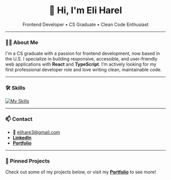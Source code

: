 <h1 align="center">👋 Hi, I'm Eli Harel</h1>
<p align="center">
  Frontend Developer • CS Graduate • Clean Code Enthusiast
</p>

---

### 👨‍💻 About Me

I'm a CS graduate with a passion for frontend development, now based in the U.S. I specialize in building responsive, accessible, and user-friendly web applications with **React** and **TypeScript**. I’m actively looking for my first professional developer role and love writing clean, maintainable code.

---

### 🛠️ Skills

[![My Skills](https://skillicons.dev/icons?i=ts,js,html,css,react,nodejs,mongodb,java,cs)](https://skillicons.dev)

---

### 📫 Contact

- 📧 [elihare3@gmail.com](mailto:elihare3@gmail.com)
- [**LinkedIn**](https://www.linkedin.com/in/eli-harel-a5254749/)
- [**Portfolio**](https://eliharel.vercel.app/)

---

### 📌 Pinned Projects

Check out some of my projects below, or visit my [**Portfolio**](https://eliharel.vercel.app/#/projects) to see more!
